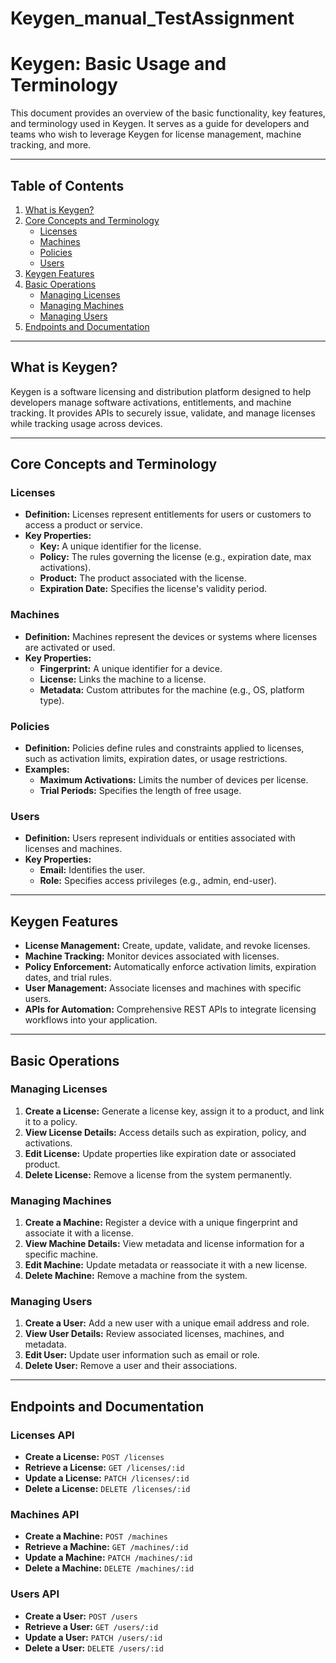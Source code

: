 # Keygen_manual_TestAssignment

# **Keygen: Basic Usage and Terminology**  

This document provides an overview of the basic functionality, key features, and terminology used in Keygen. It serves as a guide for developers and teams who wish to leverage Keygen for license management, machine tracking, and more.

---

## **Table of Contents**  
1. [What is Keygen?](#what-is-keygen)  
2. [Core Concepts and Terminology](#core-concepts-and-terminology)  
   - [Licenses](#licenses)  
   - [Machines](#machines)  
   - [Policies](#policies)  
   - [Users](#users)  
3. [Keygen Features](#keygen-features)  
4. [Basic Operations](#basic-operations)  
   - [Managing Licenses](#managing-licenses)  
   - [Managing Machines](#managing-machines)  
   - [Managing Users](#managing-users)  
5. [Endpoints and Documentation](#endpoints-and-documentation)  

---

## **What is Keygen?**  
Keygen is a software licensing and distribution platform designed to help developers manage software activations, entitlements, and machine tracking. It provides APIs to securely issue, validate, and manage licenses while tracking usage across devices.

---

## **Core Concepts and Terminology**  

### **Licenses**  
- **Definition:** Licenses represent entitlements for users or customers to access a product or service.  
- **Key Properties:**  
  - **Key:** A unique identifier for the license.  
  - **Policy:** The rules governing the license (e.g., expiration date, max activations).  
  - **Product:** The product associated with the license.  
  - **Expiration Date:** Specifies the license's validity period.  

### **Machines**  
- **Definition:** Machines represent the devices or systems where licenses are activated or used.  
- **Key Properties:**  
  - **Fingerprint:** A unique identifier for a device.  
  - **License:** Links the machine to a license.  
  - **Metadata:** Custom attributes for the machine (e.g., OS, platform type).  

### **Policies**  
- **Definition:** Policies define rules and constraints applied to licenses, such as activation limits, expiration dates, or usage restrictions.  
- **Examples:**  
  - **Maximum Activations:** Limits the number of devices per license.  
  - **Trial Periods:** Specifies the length of free usage.  

### **Users**  
- **Definition:** Users represent individuals or entities associated with licenses and machines.  
- **Key Properties:**  
  - **Email:** Identifies the user.  
  - **Role:** Specifies access privileges (e.g., admin, end-user).  

---

## **Keygen Features**  

- **License Management:** Create, update, validate, and revoke licenses.  
- **Machine Tracking:** Monitor devices associated with licenses.  
- **Policy Enforcement:** Automatically enforce activation limits, expiration dates, and trial rules.  
- **User Management:** Associate licenses and machines with specific users.  
- **APIs for Automation:** Comprehensive REST APIs to integrate licensing workflows into your application.  

---

## **Basic Operations**  

### **Managing Licenses**  
1. **Create a License:** Generate a license key, assign it to a product, and link it to a policy.  
2. **View License Details:** Access details such as expiration, policy, and activations.  
3. **Edit License:** Update properties like expiration date or associated product.  
4. **Delete License:** Remove a license from the system permanently.  

### **Managing Machines**  
1. **Create a Machine:** Register a device with a unique fingerprint and associate it with a license.  
2. **View Machine Details:** View metadata and license information for a specific machine.  
3. **Edit Machine:** Update metadata or reassociate it with a new license.  
4. **Delete Machine:** Remove a machine from the system.  

### **Managing Users**  
1. **Create a User:** Add a new user with a unique email address and role.  
2. **View User Details:** Review associated licenses, machines, and metadata.  
3. **Edit User:** Update user information such as email or role.  
4. **Delete User:** Remove a user and their associations.  

---

## **Endpoints and Documentation**  

### **Licenses API**  
- **Create a License:** `POST /licenses`  
- **Retrieve a License:** `GET /licenses/:id`  
- **Update a License:** `PATCH /licenses/:id`  
- **Delete a License:** `DELETE /licenses/:id`  

### **Machines API**  
- **Create a Machine:** `POST /machines`  
- **Retrieve a Machine:** `GET /machines/:id`  
- **Update a Machine:** `PATCH /machines/:id`  
- **Delete a Machine:** `DELETE /machines/:id`  

### **Users API**  
- **Create a User:** `POST /users`  
- **Retrieve a User:** `GET /users/:id`  
- **Update a User:** `PATCH /users/:id`  
- **Delete a User:** `DELETE /users/:id`  
